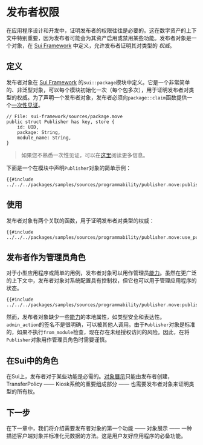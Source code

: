 # 发布者权限

在应用程序设计和开发中，证明发布者的权限往往是必要的。这在数字资产的上下文中特别重要，因为发布者可能会为其资产启用或禁用某些功能。发布者对象是一个对象，在 [Sui Framework] 中定义，允许发布者证明其对类型的 _权威_。

## 定义

发布者对象在 [Sui Framework] 的`sui::package`模块中定义。它是一个非常简单的、非泛型对象，可以每个模块初始化一次（每个包多次），用于证明发布者对类型的权威。为了声明一个发布者对象，发布者必须向`package::claim`函数提供一个[一次性见证](./one-time-witness.md)。

```move
// File: sui-framework/sources/package.move
public struct Publisher has key, store {
    id: UID,
    package: String,
    module_name: String,
}
```

> 如果您不熟悉一次性见证，可以在[这里](./one-time-witness.md)阅读更多信息。

下面是一个在模块中声明`Publisher`对象的简单示例：

```move
{{#include ../../../packages/samples/sources/programmability/publisher.move:publisher}}
```

## 使用

发布者对象有两个关联的函数，用于证明发布者对类型的权威：

```move
{{#include ../../../packages/samples/sources/programmability/publisher.move:use_publisher}}
```

## 发布者作为管理员角色

对于小型应用程序或简单的用例，发布者对象可以用作管理员[能力](./capability.md)。虽然在更广泛的上下文中，发布者对象对系统配置具有控制权，但它也可以用于管理应用程序的状态。

```move
{{#include ../../../packages/samples/sources/programmability/publisher.move:publisher_as_admin}}
```

然而，发布者对象缺少一些[能力](./capability.md)的本地属性，如类型安全和表达性。`admin_action`的签名不是很明确，可以被其他人调用。由于`Publisher`对象是标准的，如果不执行`from_module`检查，现在存在未经授权访问的风险。因此，在将`Publisher`对象用作管理员角色时需要谨慎。

## 在Sui中的角色

在Sui上，发布者对于某些功能是必需的。[对象展示](./display.md)只能由发布者创建，TransferPolicy —— Kiosk系统的重要组成部分 —— 也需要发布者对象来证明类型的所有权。

## 下一步

在下一章中，我们将介绍需要发布者对象的第一个功能 —— 对象展示 —— 一种描述客户端对象并标准化元数据的方法。这是用户友好应用程序的必备功能。

[Sui Framework]: ./sui-framework.md
